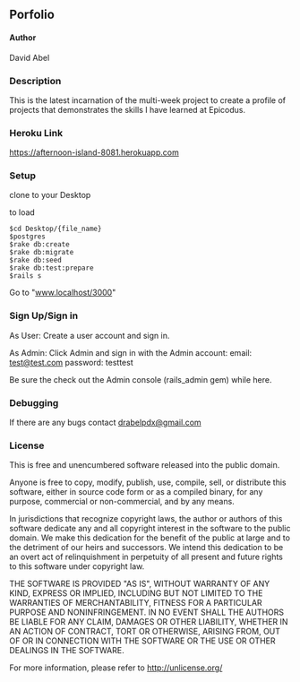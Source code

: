 ## Porfolio ##

#### Author ####

David Abel

### Description ###

This is the latest incarnation of the multi-week project to create a profile of projects that demonstrates the skills I have learned at Epicodus.

### Heroku Link ###

https://afternoon-island-8081.herokuapp.com

### Setup ###

clone to your Desktop

to load

    $cd Desktop/{file_name}
    $postgres
    $rake db:create
    $rake db:migrate
    $rake db:seed
    $rake db:test:prepare
    $rails s

Go to "www.localhost/3000"

### Sign Up/Sign in ###

As User:
Create a user account and sign in.

As Admin:
Click Admin and sign in with the Admin account:
    email: test@test.com
    password: testtest

Be sure the check out the Admin console (rails_admin gem) while here.

### Debugging ###

If there are any bugs contact drabelpdx@gmail.com

### License ###
This is free and unencumbered software released into the public domain.

Anyone is free to copy, modify, publish, use, compile, sell, or
distribute this software, either in source code form or as a compiled
binary, for any purpose, commercial or non-commercial, and by any
means.

In jurisdictions that recognize copyright laws, the author or authors
of this software dedicate any and all copyright interest in the
software to the public domain. We make this dedication for the benefit
of the public at large and to the detriment of our heirs and
successors. We intend this dedication to be an overt act of
relinquishment in perpetuity of all present and future rights to this
software under copyright law.

THE SOFTWARE IS PROVIDED "AS IS", WITHOUT WARRANTY OF ANY KIND,
EXPRESS OR IMPLIED, INCLUDING BUT NOT LIMITED TO THE WARRANTIES OF
MERCHANTABILITY, FITNESS FOR A PARTICULAR PURPOSE AND NONINFRINGEMENT.
IN NO EVENT SHALL THE AUTHORS BE LIABLE FOR ANY CLAIM, DAMAGES OR
OTHER LIABILITY, WHETHER IN AN ACTION OF CONTRACT, TORT OR OTHERWISE,
ARISING FROM, OUT OF OR IN CONNECTION WITH THE SOFTWARE OR THE USE OR
OTHER DEALINGS IN THE SOFTWARE.

For more information, please refer to <http://unlicense.org/>
